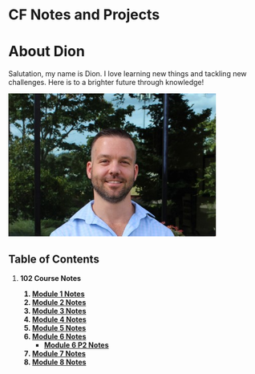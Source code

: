 # CF Notes and Projects

# About Dion

Salutation, my name is Dion. I love learning new things and tackling new challenges. Here is to a brighter future through knowledge! 

![Me](PNGs/Dion.png)

## Table of Contents


1. <b>102 Course Notes<b>
    1. [Module 1 Notes](CF-102-Reading-Notes/Module1Notes.md) 
    1. [Module 2 Notes](CF-102-Reading-Notes/Module-2-Notes.md)
    1. [Module 3 Notes](CF-102-Reading-Notes/Module-3-Notes.md)
    1. [Module 4 Notes](CF-102-Reading-Notes/Module-4-Notes.md)
    1. [Module 5 Notes](CF-102-Reading-Notes/Module-5-Notes.md)
    1. [Module 6 Notes](CF-102-Reading-Notes/Module-6-Notes.md)
         - [Module 6 P2 Notes](class-6-how-Computer-Work.md)
    1. [Module 7 Notes](CF-102-Reading-Notes/Module-7-Notes.md)
    1. [Module 8 Notes](CF-102-Reading-Notes/Module-8-Notes.md)


